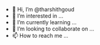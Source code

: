 - 👋 Hi, I’m @tharshithgoud
- 👀 I’m interested in ...
- 🌱 I’m currently learning ...
- 💞️ I’m looking to collaborate on ...
- 📫 How to reach me ...

<!---
tharshithgoud/tharshithgoud is a ✨ special ✨ repository because its `README.md` (this file) appears on your GitHub profile.
You can click the Preview link to take a look at your changes.
--->
